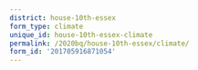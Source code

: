 ```yaml
---
district: house-10th-essex
form_type: climate
unique_id: house-10th-essex-climate
permalink: /2020bq/house-10th-essex/climate/
form_id: '201705916871054'
---
```

